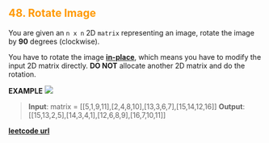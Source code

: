 <h2 style="color:#F90;">48. Rotate Image</h2>

You are given an `n x n` 2D `matrix` representing an image, rotate the image by **90** degrees (clockwise).

You have to rotate the image [**in-place**](https://en.wikipedia.org/wiki/In-place_algorithm), which means you have to modify the input 2D matrix directly. **DO NOT** allocate another 2D matrix and do the rotation.

**EXAMPLE**
![](https://assets.leetcode.com/uploads/2020/08/28/mat2.jpg)
>**Input**: matrix = \[[5,1,9,11],[2,4,8,10],[13,3,6,7],[15,14,12,16]]
**Output**: \[[15,13,2,5],[14,3,4,1],[12,6,8,9],[16,7,10,11]]

**[leetcode url](https://leetcode.com/problems/rotate-image/description)**
